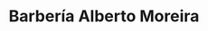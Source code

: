 ---
title: "Barbería Alberto Moreira"
url: /barrio-santa-ana/barberia-alberto-moreira/
shop: Friseur
---
